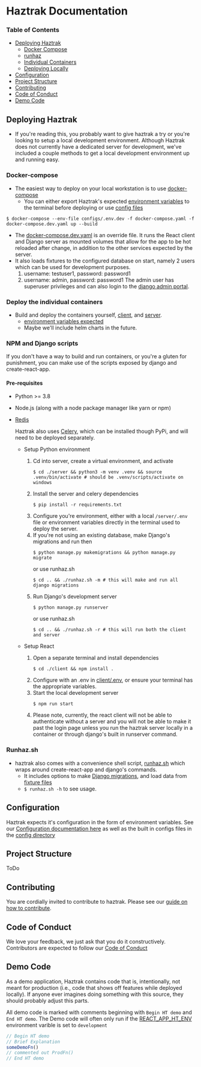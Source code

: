# Haztrak Documentation

### Table of Contents

- [Deploying Haztrak](#Deploying-Haztrak)
    - [Docker Compose](#docker-compose)
    - [runhaz](#runhazsh)
    - [Individual Containers](#deploy-the-individual-containers)
    - [Deploying Locally](#npm-and-django-scripts)
- [Configuration](./Configuration.md)
- [Project Structure](#project-structure)
- [Contributing](./CONTRIBUTING.md)
- [Code of Conduct](./CODE_OF_CONDUCT.md)
- [Demo Code](#demo-code)

## Deploying Haztrak

- If you're reading this, you probably want to give haztrak a try or you're looking to setup a local
  development environment. Although Haztrak does not currently have a dedicated server for
  development, we've included a couple methods to get a local development environment up and running
  easy.

### Docker-compose

- The easiest way to deploy on your local workstation is to
  use [docker-compose](https://docs.docker.com/compose/gettingstarted/)
    - You can either export Haztrak's expected [environment variables](./Configuration.md) to
      the terminal before deploying or use [config files](/configs)

```shell
$ docker-compose --env-file configs/.env.dev -f docker-compose.yaml -f docker-compose.dev.yaml up --build
```

- The [docker-compose.dev.yaml](/docker-compose.dev.yaml) is an override file. It runs the React
  client and Django server as mounted volumes that allow for the app to be hot reloaded after
  change, in
  addition to the other services expected by the server.
- It also loads fixtures to the configured database on start, namely 2 users which can be used for
  development purposes.
    1. username: testuser1, password: password1
    2. username: admin, password: password1
       The admin user has superuser privileges and can also login to
       the [django admin portal](https://docs.djangoproject.com/en/4.1/ref/contrib/admin/).

### Deploy the individual containers

- Build and deploy the containers yourself, [client](/client/Dockerfile),
  and [server](/server/Dockerfile).
    - [environment variables expected](/docs/Configuration.md)
    - Maybe we'll include helm charts in the future.

### NPM and Django scripts

If you don't have a way to build and run containers, or you're a gluten for punishment, you can
make use of the scripts exposed by django and create-react-app.

#### Pre-requisites

- Python >= 3.8
- Node.js (along with a node package manager like yarn or npm)
- [Redis](https://redis.io/)

  Haztrak also uses [Celery](https://github.com/celery/celery), which can be installed though PyPi,
  and will need to be deployed separately.

    - Setup Python environment
        1. Cd into server, create a virtual environment, and activate
            ```shell
            $ cd ./server && python3 -m venv .venv && source .venv/bin/activate # should be .venv/scripts/activate on windows
            ```
        2. Install the server and celery dependencies
            ```shell
            $ pip install -r requirements.txt
            ```
        3. Configure you're environment, either with a local `/server/.env` file or environment
           variables directly in the terminal used to deploy the server.
        4. If you're not using an existing database, make Django's migrations and run then
            ```shell
            $ python manage.py makemigrations && python manage.py migrate
            ```
           or use runhaz.sh
            ```shell
            $ cd .. && ./runhaz.sh -m # this will make and run all django migrations
            ```
        5. Run Django's development server
            ```shell
            $ python manage.py runserver
            ```
           or use runhaz.sh
            ```shell
            $ cd .. && ./runhaz.sh -r # this will run both the client and server
            ```

    - Setup React
        1. Open a separate terminal and install dependencies
            ```shell
            $ cd ./client && npm install .
            ```
        2. Configure with an .env in [client/.env](/docs/Configuration.md), or ensure your terminal
           has the appropriate variables.
        3. Start the local development server
            ```shell
            $ npm run start
            ```
        4. Please note, currently, the react client will not be able to authenticate without a
           server and you will not be able to make it past the login page unless you run the haztrak
           server locally in a container or through django's built in runserver command.

### Runhaz.sh

- haztrak also comes with a convenience shell script, [runhaz.sh](/runhaz.sh) which wraps around
  create-react-app and django's commands.
    - It includes options to
      make [Django migrations](https://docs.djangoproject.com/en/4.1/topics/migrations/), and
      load data from [fixture files](/server/tests/fixtures)
    - `$ runhaz.sh -h` to see usage.

## Configuration

Haztrak expects it's configuration in the form of environment variables. See
our [Configuration documentation here](/docs/Configuration.md) as well as the built in configs files
in the [config directory](/configs)

## Project Structure

ToDo

## Contributing

You are cordially invited to contribute to haztrak. Please see
our [guide on how to contribute](/docs/CONTRIBUTING.md).

## Code of Conduct

We love your feedback, we just ask that you do it constructively. Contributors are expected to
follow our [Code of Conduct](/docs/CODE_OF_CONDUCT.md)

## Demo Code

As a demo application, Haztrak contains code that is, intentionally, not meant for production (i.e.,
code that shows off features while deployed locally). If anyone ever imagines doing something with
this source, they should probably adjust this parts.

All demo code is marked with comments beginning with `Begin HT demo` and `End HT demo`. The Demo
code will often only run if the [REACT_APP_HT_ENV](./Configuration.md#client) environment varible is
set to `development`

```typescript
// Begin HT demo
// Brief Explanation
someDemoFn()
// commented out ProdFn()
// End HT demo

```
